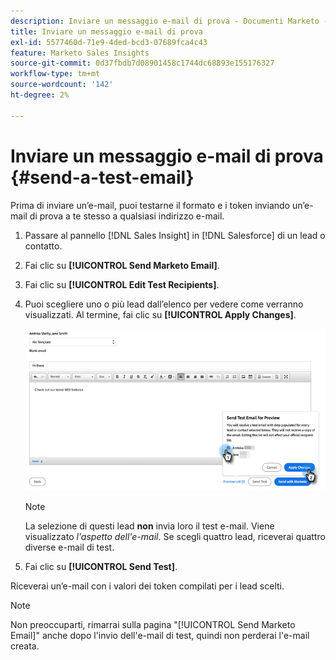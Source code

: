 ```yaml
---
description: Inviare un messaggio e-mail di prova - Documenti Marketo - Documentazione del prodotto
title: Inviare un messaggio e-mail di prova
exl-id: 5577460d-71e9-4ded-bcd3-07689fca4c43
feature: Marketo Sales Insights
source-git-commit: 0d37fbdb7d08901458c1744dc68893e155176327
workflow-type: tm+mt
source-wordcount: '142'
ht-degree: 2%

---
```


# Inviare un messaggio e-mail di prova {#send-a-test-email}

Prima di inviare un’e-mail, puoi testarne il formato e i token inviando un’e-mail di prova a te stesso a qualsiasi indirizzo e-mail.

1. Passare al pannello [!DNL Sales Insight] in [!DNL Salesforce] di un lead o contatto.

1. Fai clic su **[!UICONTROL Send Marketo Email]**.

1. Fai clic su **[!UICONTROL Edit Test Recipients]**.

1. Puoi scegliere uno o più lead dall’elenco per vedere come verranno visualizzati. Al termine, fai clic su **[!UICONTROL Apply Changes]**.

   ![](assets/send-a-test-email-1.png)

   >[!NOTE]
   >
   >La selezione di questi lead **non** invia loro il test e-mail. Viene visualizzato _l&#39;aspetto dell&#39;e-mail_. Se scegli quattro lead, riceverai quattro diverse e-mail di test.

1. Fai clic su **[!UICONTROL Send Test]**.

Riceverai un’e-mail con i valori dei token compilati per i lead scelti.

>[!NOTE]
>
>Non preoccuparti, rimarrai sulla pagina &quot;[!UICONTROL Send Marketo Email]&quot; anche dopo l&#39;invio dell&#39;e-mail di test, quindi non perderai l&#39;e-mail creata.
